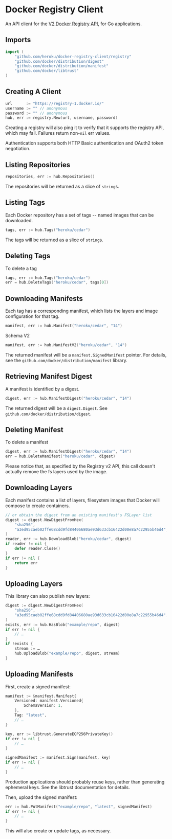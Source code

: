 # Docker Registry Client

An API client for the [V2 Docker Registry
API](http://docs.docker.com/registry/spec/api/), for Go applications.

## Imports

```go
import (
    "github.com/heroku/docker-registry-client/registry"
    "github.com/docker/distribution/digest"
    "github.com/docker/distribution/manifest"
    "github.com/docker/libtrust"
)
```

## Creating A Client

```go
url      := "https://registry-1.docker.io/"
username := "" // anonymous
password := "" // anonymous
hub, err := registry.New(url, username, password)
```

Creating a registry will also ping it to verify that it supports the registry
API, which may fail. Failures return non-`nil` err values.

Authentication supports both HTTP Basic authentication and OAuth2 token
negotiation.

## Listing Repositories

```go
repositories, err := hub.Repositories()
```

The repositories will be returned as a slice of `string`s.

## Listing Tags

Each Docker repository has a set of tags -- named images that can be downloaded.

```go
tags, err := hub.Tags("heroku/cedar")
```

The tags will be returned as a slice of `string`s.

## Deleting Tags

To delete a tag

```go
tags, err := hub.Tags("heroku/cedar")
err = hub.DeleteTags("heroku/cedar", tags[0])
```

## Downloading Manifests

Each tag has a corresponding manifest, which lists the layers and image
configuration for that tag.

```go
manifest, err := hub.Manifest("heroku/cedar", "14")
```

Schema V2

```go
manifest, err := hub.ManifestV2("heroku/cedar", "14")
```

The returned manifest will be a `manifest.SignedManifest` pointer. For details,
see the `github.com/docker/distribution/manifest` library.

## Retrieving Manifest Digest

A manifest is identified by a digest.

```go
digest, err := hub.ManifestDigest("heroku/cedar", "14")
```

The returned digest will be a `digest.Digest`. See `github.com/docker/distribution/digest`.

## Deleting Manifest

To delete a manifest

```go
digest, err := hub.ManifestDigest("heroku/cedar", "14")
err = hub.DeleteManifest("heroku/cedar", digest)
```

Please notice that, as specified by the Registry v2 API, this call doesn't actually remove the fs layers used by the image.

## Downloading Layers

Each manifest contains a list of layers, filesystem images that Docker will
compose to create containers.

```go
// or obtain the digest from an existing manifest's FSLayer list
digest := digest.NewDigestFromHex(
    "sha256",
    "a3ed95caeb02ffe68cdd9fd84406680ae93d633cb16422d00e8a7c22955b46d4",
)
reader, err := hub.DownloadBlob("heroku/cedar", digest)
if reader != nil {
    defer reader.Close()
}
if err != nil {
    return err
}
```

## Uploading Layers

This library can also publish new layers:

```go
digest := digest.NewDigestFromHex(
    "sha256",
    "a3ed95caeb02ffe68cdd9fd84406680ae93d633cb16422d00e8a7c22955b46d4",
)
exists, err := hub.HasBlob("example/repo", digest)
if err != nil {
    // …
}
if !exists {
    stream := …
    hub.UploadBlob("example/repo", digest, stream)
}
```

## Uploading Manifests

First, create a signed manifest:

```go
manifest := &manifest.Manifest{
    Versioned: manifest.Versioned{
        SchemaVersion: 1,
    },
    Tag: "latest",
    // …
}

key, err := libtrust.GenerateECP256PrivateKey()
if err != nil {
    // …
}

signedManifest := manifest.Sign(manifest, key)
if err != nil {
    // …
}
```

Production applications should probably reuse keys, rather than generating
ephemeral keys. See the libtrust documentation for details.

Then, upload the signed manifest:

```go
err := hub.PutManifest("example/repo", "latest", signedManifest)
if err != nil {
    // …
}
```

This will also create or update tags, as necessary.

